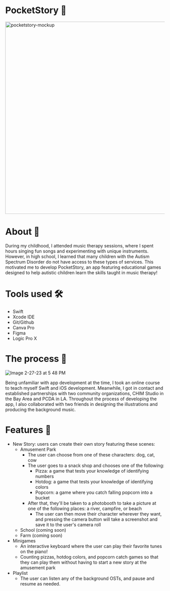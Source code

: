 # PocketStory 📖

<img width="608" alt="pocketstory-mockup" src="https://user-images.githubusercontent.com/57848149/221670610-f6cbfce9-d160-490b-aa92-5508b333f06e.png">

# About 📝
During my childhood, I attended music therapy sessions, where I spent hours singing fun songs and experimenting with unique instruments. However, in high school, I learned that many children with the Autism Spectrum Disorder do not have access to these types of services. This motivated me to develop PocketStory, an app featuring educational games designed to help autistic children learn the skills taught in music therapy!

# Tools used 🛠
* Swift
* Xcode IDE
* Git/Github
* Canva Pro
* Figma
* Logic Pro X


# The process 💬
![Image 2-27-23 at 5 48 PM](https://user-images.githubusercontent.com/57848149/221731933-8c647219-836b-47ca-b624-a4ce1822e7d4.jpg)


Being unfamiliar with app development at the time, I took an online course to teach myself Swift and iOS development. Meanwhile, I got in contact and established partnerships with two community organizations, CHIM Studio in the Bay Area and PCDA in LA. Throughout the process of developing the app, I also collaborated with two friends in designing the illustrations and producing the background music.

# Features 🧩
* New Story: users can create their own story featuring these scenes:
  - Amusement Park
    -  The user can choose from one of these characters: dog, cat, cow
    -  The user goes to a snack shop and chooses one of the following:
        -  Pizza: a game that tests your knowledge of identifying numbers
        -  Hotdog: a game that tests your knowledge of identifying colors
        -  Popcorn: a game where you catch falling popcorn into a bucket
    -  After that, they'll be taken to a photobooth to take a picture at one of the following places: a river, campfire, or beach
        -  The user can then move their character wherever they want, and pressing the camera button will take a screenshot and save it to the user's camera roll
  - School (coming soon)
  - Farm (coming soon)
* Minigames
  - An interactive keyboard where the user can play their favorite tunes on the piano!
  - Counting pizzas, hotdog colors, and popcorn catch games so that they can play them without having to start a new story at the amusement park
* Playlist
  - The user can listen any of the background OSTs, and pause and resume as needed.
